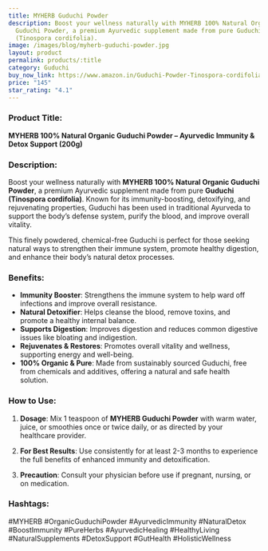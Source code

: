 ```yaml
---
title: MYHERB Guduchi Powder
description: Boost your wellness naturally with MYHERB 100% Natural Organic
  Guduchi Powder, a premium Ayurvedic supplement made from pure Guduchi
  (Tinospora cordifolia).
image: /images/blog/myherb-guduchi-powder.jpg
layout: product
permalink: products/:title
category: Guduchi
buy_now_link: https://www.amazon.in/Guduchi-Powder-Tinospora-cordifolia-Metabolism/dp/B08MTZPL1C/ref=sr_1_10?crid=1TX1M06Q0LCMB&tag=m0150-21
price: "145"
star_rating: "4.1"
---
```

### Product Title:
**MYHERB 100% Natural Organic Guduchi Powder – Ayurvedic Immunity & Detox Support (200g)**

### Description:
Boost your wellness naturally with **MYHERB 100% Natural Organic Guduchi Powder**, a premium Ayurvedic supplement made from pure **Guduchi (Tinospora cordifolia)**. Known for its immunity-boosting, detoxifying, and rejuvenating properties, Guduchi has been used in traditional Ayurveda to support the body’s defense system, purify the blood, and improve overall vitality. 

This finely powdered, chemical-free Guduchi is perfect for those seeking natural ways to strengthen their immune system, promote healthy digestion, and enhance their body’s natural detox processes.

### Benefits:
- **Immunity Booster**: Strengthens the immune system to help ward off infections and improve overall resistance.
- **Natural Detoxifier**: Helps cleanse the blood, remove toxins, and promote a healthy internal balance.
- **Supports Digestion**: Improves digestion and reduces common digestive issues like bloating and indigestion.
- **Rejuvenates & Restores**: Promotes overall vitality and wellness, supporting energy and well-being.
- **100% Organic & Pure**: Made from sustainably sourced Guduchi, free from chemicals and additives, offering a natural and safe health solution.

### How to Use:
1. **Dosage**: Mix 1 teaspoon of **MYHERB Guduchi Powder** with warm water, juice, or smoothies once or twice daily, or as directed by your healthcare provider.
   
2. **For Best Results**: Use consistently for at least 2-3 months to experience the full benefits of enhanced immunity and detoxification.

3. **Precaution**: Consult your physician before use if pregnant, nursing, or on medication.

### Hashtags:
#MYHERB #OrganicGuduchiPowder #AyurvedicImmunity #NaturalDetox #BoostImmunity #PureHerbs #AyurvedicHealing #HealthyLiving #NaturalSupplements #DetoxSupport #GutHealth #HolisticWellness
